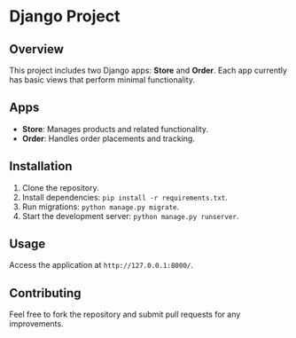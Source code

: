 # Django Project

## Overview
This project includes two Django apps: **Store** and **Order**. Each app currently has basic views that perform minimal functionality.

## Apps
- **Store**: Manages products and related functionality.
- **Order**: Handles order placements and tracking.

## Installation
1. Clone the repository.
2. Install dependencies: `pip install -r requirements.txt`.
3. Run migrations: `python manage.py migrate`.
4. Start the development server: `python manage.py runserver`.

## Usage
Access the application at `http://127.0.0.1:8000/`.

## Contributing
Feel free to fork the repository and submit pull requests for any improvements.

